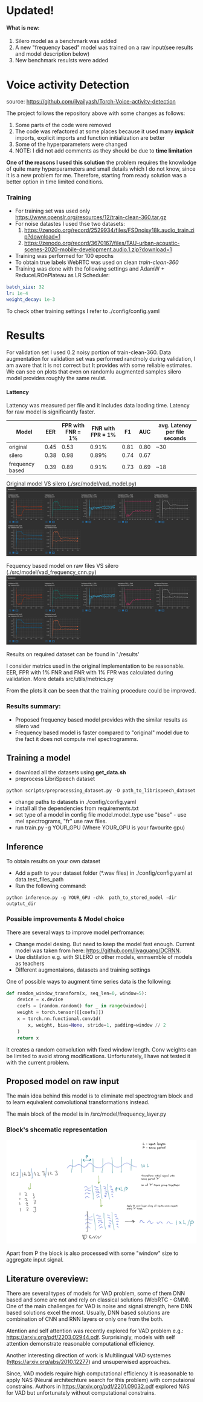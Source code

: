 #  Updated!
#### What is new:
1. Silero model as a benchmark was added
2. A new "frequency based" model was trained on a raw input(see results and model description below)
3. New benchmark resulsts were added


# Voice activity Detection

source: https://github.com/ilyailyash/Torch-Voice-activity-detection

The project follows the repository above with some changes as follows:

1. Some parts of the code were removed
2. The code was refactored at some places because it used many **_implicit_** imports, explicit imports and function initialization are better
3. Some of the hyperparameters were changed
4. NOTE: I did not add comments as they should be due to **time limitation**

**One of the reasons I used this solution** the problem requires the knowlodge of quite many hyperparameters and small details which I do not know, since it is a new problem for me.
Therefore, starting from ready solution was a better option in time limited conditions.

### Training

- For training set was used only https://www.openslr.org/resources/12/train-clean-360.tar.gz
- For noise datastes I used thse two datasets:
  1. https://zenodo.org/record/2529934/files/FSDnoisy18k.audio_train.zip?download=1
  2. https://zenodo.org/record/3670167/files/TAU-urban-acoustic-scenes-2020-mobile-development.audio.1.zip?download=1
- Training was performed for 100 epochs
- To obtain true labels WebRTC was used on clean _train-clean-360_
- Training was done with the following settings and AdamW + ReduceLROnPlateau as LR Scheduler:

```yaml
batch_size: 32
lr: 1e-4
weight_decay: 1e-3
```

To check other training settings I refer to ./config/config.yaml

# Results

For validation set I used 0.2 noisy portion of train-clean-360.
Data augmentation for validation set was performed randmoly during validation, I am aware that it is not correct but It provides with some reliable estimates. We can see on plots that even on randomlu augmented samples silero model provides roughly the same reulst.
#### Lattency
Lattency was measured per file and it includes data laoding time.
Latency for raw model is significantly faster.


| Model   | EER  | FPR with FNR = 1% | FNR with FPR = 1% | F1   | AUC  | avg. Latency per file seconds |
| ------- | ---- | ----------------- | ----------------- | ---- | ---- | ----------------------------- |
| original    | 0.45 | 0.53              | 0.91%             | 0.81 | 0.80 | ~30                           |
| silero  | 0.38 | 0.98              | 0.89%             | 0.74 | 0.67 |                               |
| frequency based | 0.39 | 0.89              | 0.91%             | 0.73 | 0.69 | ~18                           |


Original model VS silero (./src/model/vad_model.py)
![base vs silerj](/images/silero_base.png)

Fequency based model on raw files VS silero (./src/model/vad_frequency_cnn.py)
![base vs silerj](/images/silero_base.png)


Results on required dataset can be found in './results'

I consider metrics used in the original implementation to be reasonable. EER, FPR with 1% FNR and FNR with 1% FPR was calculated during validation. More details src/utils/metrics.py

From the plots it can be seen that the training procedure could be improved.

### Results summary:
- Proposed frequency based model provides with the similar results as silero vad
- Frequency based model is faster compared to "original" model due to the fact it does not compute mel spectrogramms.

## Training a model

- download all the datasets using **get_data.sh**
- preprocess LibriSpeech dataset

```
python scripts/preprocessing_dataset.py -D path_to_librispeech_dataset
```

- change paths to datasets in ./config/config.yaml
- install all the dependencies from requirements.txt
- set type of a model in config file model.model_type use "base" - use mel spectrograms, "fr" use raw files.
- run train.py -g YOUR_GPU (Where YOUR_GPU is your favourite gpu)

## Inference

To obtain results on your own dataset

- Add a path to your dataset folder (\*.wav files) in ./config/config.yaml at data.test_files_path
- Run the following command:

```
python inference.py -g YOUR_GPU -chk  path_to_stored_model -dir outptut_dir
```

### Possible improvements & Model choice

There are several ways to improve model perfromance:

- Change model desing. But need to keep the model fast enough.
  Current model was taken from here: https://github.com/liyaguang/DCRNN.
- Use distilation e.g. with SILERO or other models, enmsemble of models as teachers
- Different augmentaions, datasets and training settings

One of possible ways to augment time series data is the following:

```python
def random_window_transform(x, seq_len=0, window=5):
    device = x.device
    coefs = [random.random() for _ in range(window)]
    weight = torch.tensor([[coefs]])
    x = torch.nn.functional.conv1d(
        x, weight, bias=None, stride=1, padding=window // 2
    )
    return x
```

It creates a random convolution with fixed window length. Conv weights can be limited to avoid strong modifications. Unfortunately, I have not tested it with the current problem.

## Proposed model on raw input

The main idea behind this model is to eliminate mel spectrogram block and to learn equivalent convolutional transformations instead.

The main block of the model is in /src/model/frequency_layer.py 

### Block's shcematic representation

![raw input modelj](/images/frmodel.png)

Apart from P the block is also processed with some "window" size to aggregate input signal.


## Literature overeview:

There are several types of models for VAD problem, some of them DNN based and some are not and rely on classical solutions (WebRTC - GMM). One of the main challenges for VAD is noise and signal strength, here DNN based solutions excel the most. Usually, DNN based solutions are combination of CNN and RNN layers or only one from the both.

Atention and self attention was recently explored for VAD problem e.g.:
https://arxiv.org/pdf/2203.02944.pdf. Surprisingly, models with self attention demonstrate reasonable computational efficiency.

Another interesting direction of work is Multilingual VAD systemes (https://arxiv.org/abs/2010.12277) and unsuperwised approaches.

Since, VAD models require high computational efficiency it is reasonable to apply NAS (Neural architechture search for this problem) with computaional constrains. Authors in https://arxiv.org/pdf/2201.09032.pdf explored NAS for VAD but unfortunately without computational constrains.

